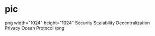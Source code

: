 # pic

png width="1024" height="1024"
    <text x="512" y="512" font-size="30" text-anchor="middle" fill="black">Security Scalability Decentralization Privacy</text>
    <!-- Example of one project name -->
    <text x="200" y="200" font-size="20" fill="black">Ocean Protocol</text>
    <!-- Repeat for other project names -->
/png
